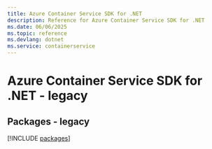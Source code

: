 ```yaml
---
title: Azure Container Service SDK for .NET
description: Reference for Azure Container Service SDK for .NET
ms.date: 06/06/2025
ms.topic: reference
ms.devlang: dotnet
ms.service: containerservice
---
```

# Azure Container Service SDK for .NET - legacy
## Packages - legacy
[!INCLUDE [packages](container-service-index.md)]